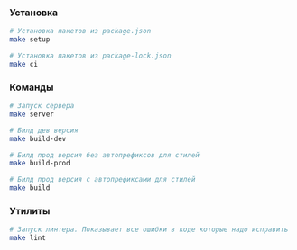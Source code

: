 ### Установка

```bash
# Установка пакетов из package.json 
make setup
```

```bash
# Установка пакетов из package-lock.json 
make ci
```

### Команды

```bash
# Запуск сервера
make server
```

```bash
# Билд дев версия
make build-dev
```

```bash
# Билд прод версия без автопрефиксов для стилей
make build-prod
```

```bash
# Билд прод версия с автопрефиксами для стилей
make build
```

### Утилиты

```bash
# Запуск линтера. Показывает все ошибки в коде которые надо исправить
make lint
```
